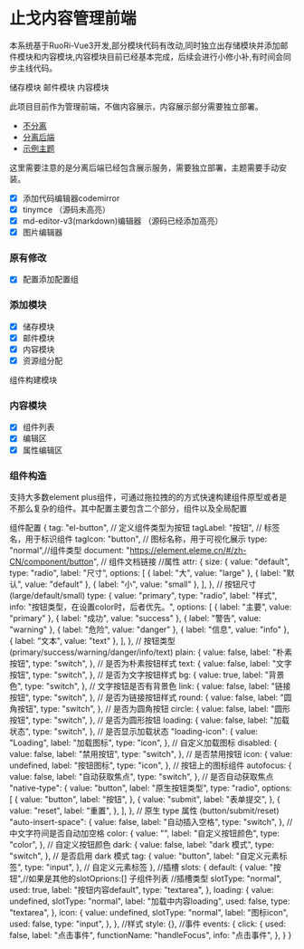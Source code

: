 # 止戈内容管理前端

本系统基于RuoRi-Vue3开发,部分模块代码有改动,同时独立出存储模块并添加邮件模块和内容模块,内容模块目前已经基本完成，后续会进行小修小补,有时间会同步主线代码。

储存模块
邮件模块
内容模块

此项目目前作为管理前端，不做内容展示，内容展示部分需要独立部署。

* [不分离](https://gitee.com/Getawy/zhige "止戈")
* [分离后端](https://gitee.com/Getawy/zg-admin "zg-admin")
* [示例主题](https://gitee.com/Getawy/view-zgblog "view-zgblog")

这里需要注意的是分离后端已经包含展示服务，需要独立部署，主题需要手动安装。

* [X] 添加代码编辑器codemirror
* [X] tinymce  （源码未高亮）
* [X] md-editor-v3(markdown)编辑器 （源码已经添加高亮）
* [X] 图片编辑器

### 原有修改

* [X] 配置添加配置组

### 添加模块

* [X] 储存模块
* [X] 邮件模块
* [X] 内容模块
* [X] 资源组分配

组件构建模块

### 内容模块

* [X] 组件列表
* [X] 编辑区
* [X] 属性编辑区

### 组件构造

支持大多数element plus组件，可通过拖拉拽的的方式快速构建组件原型或者是不那么复杂的组件。其中配置主要包含二个部分，组件以及全局配置

组件配置 {
      tag: "el-button", // 定义组件类型为按钮
      tagLabel: "按钮", // 标签名，用于标识组件
      tagIcon: "button", // 图标名称，用于可视化展示
      type: "normal",//组件类型
      document: "https://element.eleme.cn/#/zh-CN/component/button", // 组件文档链接
      //属性
      attr: {
        size: {
          value: "default",
          type: "radio",
          label: "尺寸",
          options: [
            { label: "大", value: "large" },
            { label: "默认", value: "default" },
            { label: "小", value: "small" },
          ],
        }, // 按钮尺寸 (large/default/small)
        type: {
          value: "primary",
          type: "radio",
          label: "样式",
          info: "按钮类型，在设置color时，后者优先。",
          options: [
            { label: "主要", value: "primary" },
            { label: "成功", value: "success" },
            { label: "警告", value: "warning" },
            { label: "危险", value: "danger" },
            { label: "信息", value: "info" },
            { label: "文本", value: "text" },
          ],
        }, // 按钮类型 (primary/success/warning/danger/info/text)
        plain: {
          value: false,
          label: "朴素按钮",
          type: "switch",
        }, // 是否为朴素按钮样式
        text: {
          value: false,
          label: "文字按钮",
          type: "switch",
        }, // 是否为文字按钮样式
        bg: {
          value: true,
          label: "背景色",
          type: "switch",
        }, // 文字按钮是否有背景色
        link: {
          value: false,
          label: "链接按钮",
          type: "switch",
        }, // 是否为链接按钮样式
        round: {
          value: false,
          label: "圆角按钮",
          type: "switch",
        }, // 是否为圆角按钮
        circle: {
          value: false,
          label: "圆形按钮",
          type: "switch",
        }, // 是否为圆形按钮
        loading: {
          value: false,
          label: "加载状态",
          type: "switch",
        }, // 是否显示加载状态
        "loading-icon": {
          value: "Loading",
          label: "加载图标",
          type: "icon",
        }, // 自定义加载图标
        disabled: {
          value: false,
          label: "禁用按钮",
          type: "switch",
        }, // 是否禁用按钮
        icon: {
          value: undefined,
          label: "按钮图标",
          type: "icon",
        }, // 按钮上的图标组件
        autofocus: {
          value: false,
          label: "自动获取焦点",
          type: "switch",
        }, // 是否自动获取焦点
        "native-type": {
          value: "button",
          label: "原生按钮类型",
          type: "radio",
          options: [
            {
              value: "button",
              label: "按钮",
            },
            {
              value: "submit",
              label: "表单提交",
            },
            {
              value: "reset",
              label: "重置",
            },
          ],
        }, // 原生 type 属性 (button/submit/reset)
        "auto-insert-space": {
          value: false,
          label: "自动插入空格",
          type: "switch",
        }, // 中文字符间是否自动加空格
        color: {
          value: "",
          label: "自定义按钮颜色",
          type: "color",
        }, // 自定义按钮颜色
        dark: {
          value: false,
          label: "dark 模式",
          type: "switch",
        }, // 是否启用 dark 模式
        tag: {
          value: "button",
          label: "自定义元素标签",
          type: "input",
        }, // 自定义元素标签
      },
      //插槽
      slots: {
        default: {
          value: "按钮",//如果是其他的slotOprions:[] 子组件列表
          //插槽类型
          slotType: "normal",
          used: true,
          label: "按钮内容default",
          type: "textarea",
        },
        loading: {
          value: undefined,
          slotType: "normal",
          label: "加载中内容loading",
          used: false,
          type: "textarea",
        },
        icon: {
          value: undefined,
          slotType: "normal",
          label: "图标icon",
          used: false,
          type: "input",
        },
      },
      //样式
      style: {},
      //事件
      events: {
        click: {
          used: false,
          label: "点击事件",
          functionName: "handleFocus",
          info: "点击事件",
        },
      }
    }
